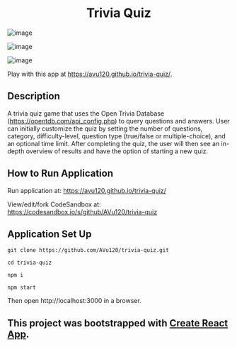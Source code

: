 <h1 align="center">Trivia Quiz</h1>

![image](https://user-images.githubusercontent.com/38395166/132077143-744683ae-dcc1-4c6e-9518-6b5dcb16b618.png)

![image](https://user-images.githubusercontent.com/38395166/132077169-7ab8e3de-db6e-4482-b6e8-d4871e6a3671.png)

![image](https://user-images.githubusercontent.com/38395166/132077205-b5dd0fb8-bb5e-4310-8d44-43d68e086b11.png)


Play with this app at https://avu120.github.io/trivia-quiz/.

## Description

A trivia quiz game that uses the Open Trivia Database (https://opentdb.com/api_config.php) to query questions and answers. User can initially customize the quiz by setting the number of questions, category, difficulty-level, question type (true/false or multiple-choice), and an optional time limit. After completing the quiz, the user will then see an in-depth overview of results and have the option of starting a new quiz.

## How to Run Application

Run application at: https://avu120.github.io/trivia-quiz/

View/edit/fork CodeSandbox at: https://codesandbox.io/s/github/AVu120/trivia-quiz

## Application Set Up

`git clone https://github.com/AVu120/trivia-quiz.git`

`cd trivia-quiz`

`npm i`

`npm start`

Then open http://localhost:3000 in a browser.

## This project was bootstrapped with [Create React App](https://github.com/facebook/create-react-app).
